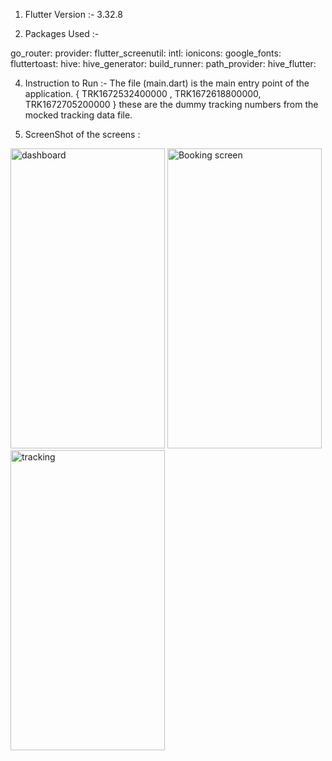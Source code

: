 1. Flutter Version :- 3.32.8

2. Packages Used :-

go_router: 
provider: 
flutter_screenutil:
intl: 
ionicons:
google_fonts: 
fluttertoast: 
hive: 
hive_generator: 
build_runner: 
path_provider:
hive_flutter: 

4. Instruction to Run :- The file (main.dart) is the main entry point of the application.
{ TRK1672532400000 , TRK1672618800000, TRK1672705200000 } these are the dummy tracking numbers from the mocked tracking data file.

5. ScreenShot of the screens : 
<img width="247" height="480" alt="dashboard" src="https://github.com/user-attachments/assets/7e3e5bdc-db95-4028-9b03-317643bcba10" />
<img width="247" height="480" alt="Booking screen" src="https://github.com/user-attachments/assets/0bf024c1-75ee-42c2-b3ec-0ab5aaf467a5" />
<img width="247" height="480" alt="tracking" src="https://github.com/user-attachments/assets/59ad1cce-f0a6-42da-bd21-11d0d786320a" />
